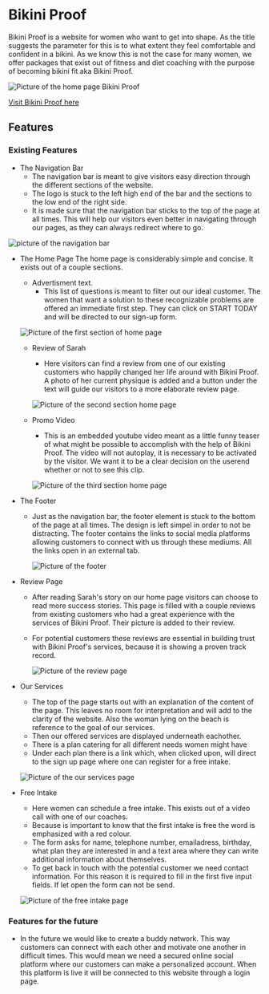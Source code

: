 # Bikini Proof 
Bikini Proof is a website for women who want to get into shape. As the title suggests the parameter for this is to what extent they feel comfortable and confident in a bikini. As we know this is not the case for many women, we offer packages that exist out of fitness and diet coaching with the purpose of becoming bikini fit aka Bikini Proof.  
 
![Picture of the home page Bikini Proof](documentation%20/collage_bikiniproof.jpg)
 
[Visit Bikini Proof here](https://tabithadejong.github.io/Bikini-Proof/)

## Features 

### Existing Features 

* The Navigation Bar 
  * The navigation bar is meant to give visitors easy direction through the different sections of the website.
  *  The logo is stuck to the left high end of the bar and the sections to the low end of the right side.
  *  It is made sure that the navigation bar sticks to the top of the page at all times. This will help our visitors even better in navigating through our pages, as they can always redirect where to go.

   
![picture of the navigation bar](documentation%20/navigation_bar.png)

* The Home Page
 The home page is considerably simple and concise. It exists out of a couple sections.
  * Advertisment text. 
    * This list of questions is meant to filter out our ideal customer. The women that want a solution to these recognizable problems are offered an immediate first step. They can click on START TODAY and will be directed to our sign-up form.

   ![Picture of the first section of home page](documentation%20/call-to-action.png)

  * Review of Sarah
    * Here visitors can find a review from one of our existing customers who happily changed her life around with Bikini Proof. A photo of her current physique is added and a button under the text will guide our visitors to a more elaborate review page. 

    ![Picture of the second section home page](documentation%20/succes-stories.png)

  * Promo Video 
    *   This is an embedded youtube video meant as a little funny teaser of what might be possible to accomplish with the help of Bikini Proof. The video will not autoplay, it is necessary to be activated by the visitor. We want it to be a clear decision on the userend whether or not to see this clip.

    ![Picture of the third section home page](documentation%20/catwalk.png)

* The Footer 
  * Just as the navigation bar, the footer element is stuck to the bottom of the page at all times. The design is left simpel in order to not be distracting. The footer contains the links to social media platforms allowing customers to connect with us through these mediums. All the links open in an external tab.

    ![Picture of the footer](documentation%20/footer.png)

* Review Page 
  * After reading Sarah's story on our home page visitors can choose to read more success stories. This page is filled with a couple reviews from existing customers who had a great experience with the services of Bikini Proof. Their picture is added to their review. 
  * For potential customers these reviews are essential in building trust with Bikini Proof's services, because it is showing a proven track record. 

    ![Picture of the review page](documentation%20/review.png)

* Our Services 
  * The top of the page starts out with an explanation of the content of the page. This leaves no room for interpretation and will add to the clarity of the website. Also the woman lying on the beach is reference to the goal of our services.
  * Then our offered services are displayed underneath eachother. 
  * There is a plan catering for all different needs women might have
  * Under each plan there is a link which, when clicked upon, will direct to the sign up page where one can register for a free intake. 

  ![Picture of the our services page](documentation%20/plans.png)

* Free Intake 
  * Here women can schedule a free intake. This exists out of a video call with one of our coaches. 
  * Because is important to know that the first intake is free the word is emphasized with a red colour. 
  * The form asks for name, telephone number, emailadress, birthday, what plan they are interested in and a text area where they can write additional information about themselves. 
  * To get back in touch with the potential customer we need contact information. For this reason it is required to fill in the first five input fields. If let open the form can not be send. 

  ![Picture of the free intake page ](documentation%20/intake.jpg)


### Features for the future 

* In the future we would like to create a buddy network. This way customers can connect with each other and motivate one another in difficult times. This would mean we need a secured online social platform where our customers can make a personalized account. When this platform is live it will be connected to this website through a login page. 



















